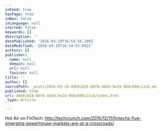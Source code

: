 ```yaml
---
inFeed: true
hasPage: true
inNav: false
inLanguage: null
starred: false
keywords: []
description: ''
datePublished: '2016-03-19T16:54:56.199Z'
dateModified: '2016-03-19T16:54:55.992Z'
authors: []
publisher:
  name: null
  domain: null
  url: null
  favicon: null
title: ''
author: []
sourcePath: _posts/2016-03-19-48b6c028-68f8-4049-9e24-984c086c11c8.md
published: true
url: 48b6c028-68f8-4049-9e24-984c086c11c8/index.html
_type: Article

---
```

Hot Air on FinTech: http://techcrunch.com/2015/12/11/fintechs-five-emerging-powerhouse-markets-are-at-a-crossroads/